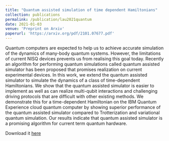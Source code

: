```yaml
---
title: "Quantum assisted simulation of time dependent Hamiltonians"
collection: publications
permalink: /publication/lau2021quantum
date: 2021-01-03
venue: 'Preprint on Arxiv'
paperurl: 'https://arxiv.org/pdf/2101.07677.pdf'
---
```

Quantum computers are expected to help us to achieve accurate simulation of the dynamics of many-body quantum systems. However, the limitations of current NISQ devices prevents us from realising this goal today. Recently an algorithm for performing quantum simulations called quantum assisted simulator has been proposed that promises realization on current experimental devices. In this work, we extend the quantum assisted simulator to simulate the dynamics of a class of time-dependent Hamiltonians. We show that the quantum assisted simulator is easier to implement as well as can realize multi-qubit interactions and challenging driving protocols that are difficult with other existing methods. We demonstrate this for a time-dependent Hamiltonian on the IBM Quantum Experience cloud quantum computer by showing superior performance of the quantum assisted simulator compared to Trotterization and variational quantum simulation. Our results indicate that quantum assisted simulator is a promising algorithm for current term quantum hardware.

Download it [here](https://arxiv.org/pdf/2101.07677.pdf)